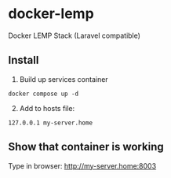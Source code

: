 # docker-lemp
Docker LEMP Stack (Laravel compatible)


## Install
1. Build up services container 
```
docker compose up -d
```
2. Add to hosts file:
```
127.0.0.1 my-server.home
```

## Show that container is working
Type in browser: http://my-server.home:8003
